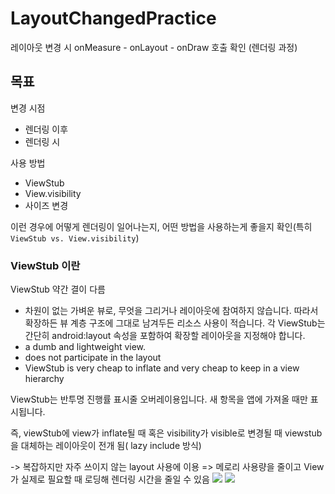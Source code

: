 # LayoutChangedPractice
레이아웃 변경 시 onMeasure - onLayout - onDraw 호출 확인 (렌더링 과정)

## 목표
변경 시점
- 렌더링 이후
- 렌더링 시

사용 방법
- ViewStub
- View.visibility
- 사이즈 변경

이런 경우에 어떻게 렌더링이 일어나는지, 어떤 방법을 사용하는게 좋을지 확인(특히 `ViewStub vs. View.visibility`)

### ViewStub 이란
ViewStub
약간 결이 다름
- 차원이 없는 가벼운 뷰로, 무엇을 그리거나 레이아웃에 참여하지 않습니다. 따라서 확장하든 뷰 계층 구조에 그대로 남겨두든 리소스 사용이 적습니다. 각 ViewStub는 간단히 android:layout 속성을 포함하여 확장할 레이아웃을 지정해야 합니다.
- a dumb and lightweight view.
- does not participate in the layout
- ViewStub is very cheap to inflate and very cheap to keep in a view hierarchy

ViewStub는 반투명 진행률 표시줄 오버레이용입니다. 새 항목을 앱에 가져올 때만 표시됩니다.

즉, viewStub에 view가 inflate될 때 혹은 visibility가 visible로 변경될 때 viewstub을 대체하는 레이아웃이 전개 됨( lazy include 방식)

-> 복잡하지만 자주 쓰이지 않는 layout 사용에 이용 => 메로리 사용량을 줄이고 View가 실제로 필요할 때 로딩해 렌더링 시간을 줄일 수 있음
![](https://images.velog.io/images/cchloe2311/post/98f32a2a-12de-422d-8f4f-e6cab343cddd/image.png)
![](https://images.velog.io/images/cchloe2311/post/daad5c50-87f1-4c44-bcc3-665af63a1b98/image.png)
